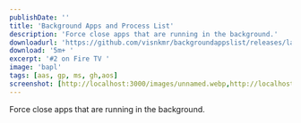 ```yaml
---
publishDate: ''
title: 'Background Apps and Process List'
description: 'Force close apps that are running in the background.'
downloadurl: 'https://github.com/visnkmr/backgroundappslist/releases/latest/download/app-release.apk'
download: '5m+ '
excerpt: '#2 on Fire TV '
image: 'bapl'
tags: [aas, gp, ms, gh,aos]
screenshot: [http://localhost:3000/images/unnamed.webp,http://localhost:3000/images/unnamed.webp,http://localhost:3000/images/unnamed.webp,http://localhost:3000/images/unnamed.webp,http://localhost:3000/images/unnamed.webp,http://localhost:3000/images/unnamed.webp]
---
```


Force close apps that are running in the background.